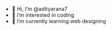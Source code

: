 - 👋 Hi, I’m @adityarana7
- 👀 I’m interested in coding 
- 🌱 I’m currently learning web designing
  

<!---
adityarana7/adityarana7 is a ✨ special ✨ repository because its `README.md` (this file) appears on your GitHub profile.
You can click the Preview link to take a look at your changes.
--->
